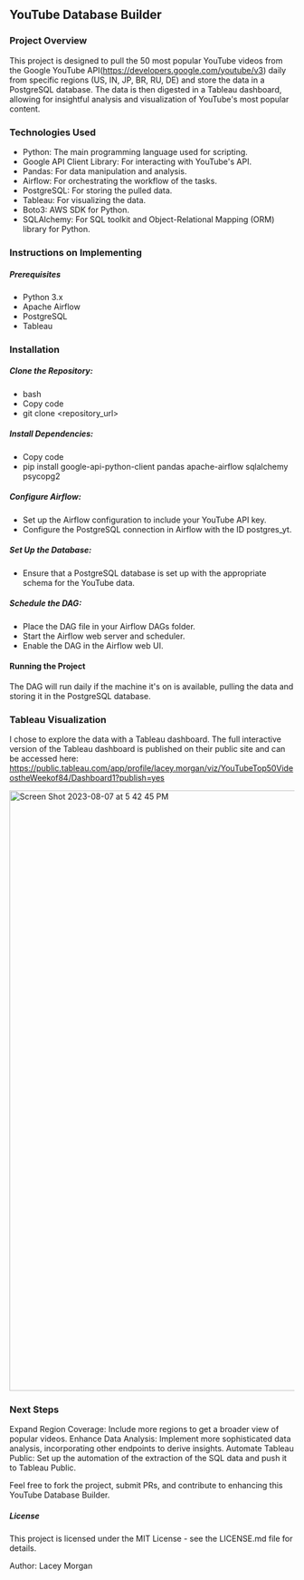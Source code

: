 ## YouTube Database Builder
### Project Overview
This project is designed to pull the 50 most popular YouTube videos from the Google YouTube API(https://developers.google.com/youtube/v3) daily from specific regions (US, IN, JP, BR, RU, DE) and store the data in a PostgreSQL database. The data is then digested in a Tableau dashboard, allowing for insightful analysis and visualization of YouTube's most popular content.

### Technologies Used
- Python: The main programming language used for scripting.
- Google API Client Library: For interacting with YouTube's API.
- Pandas: For data manipulation and analysis.
- Airflow: For orchestrating the workflow of the tasks.
- PostgreSQL: For storing the pulled data.
- Tableau: For visualizing the data.
- Boto3: AWS SDK for Python.
- SQLAlchemy: For SQL toolkit and Object-Relational Mapping (ORM) library for Python.

### Instructions on Implementing
##### Prerequisites
- Python 3.x
- Apache Airflow
- PostgreSQL
- Tableau

### Installation
##### Clone the Repository:
- bash
- Copy code
- git clone <repository_url>

##### Install Dependencies:
- Copy code
- pip install google-api-python-client pandas apache-airflow sqlalchemy psycopg2

##### Configure Airflow:
- Set up the Airflow configuration to include your YouTube API key.
- Configure the PostgreSQL connection in Airflow with the ID postgres_yt.

##### Set Up the Database:
- Ensure that a PostgreSQL database is set up with the appropriate schema for the YouTube data.

##### Schedule the DAG:
- Place the DAG file in your Airflow DAGs folder.
- Start the Airflow web server and scheduler.
- Enable the DAG in the Airflow web UI.

#### Running the Project
The DAG will run daily if the machine it's on is available, pulling the data and storing it in the PostgreSQL database.

### Tableau Visualization
I chose to explore the data with a Tableau dashboard. The full interactive version of the Tableau dashboard is published on their public site and can be accessed here: https://public.tableau.com/app/profile/lacey.morgan/viz/YouTubeTop50VideostheWeekof84/Dashboard1?publish=yes

<img width="1059" alt="Screen Shot 2023-08-07 at 5 42 45 PM" src="https://github.com/earlyann/youtube_api_airflow/assets/119711479/d48a1f11-753e-4fd2-8bff-c5f8ab1b676f">

### Next Steps
Expand Region Coverage: Include more regions to get a broader view of popular videos.
Enhance Data Analysis: Implement more sophisticated data analysis, incorporating other endpoints to derive insights.
Automate Tableau Public: Set up the automation of the extraction of the SQL data and push it to Tableau Public.

Feel free to fork the project, submit PRs, and contribute to enhancing this YouTube Database Builder.

##### License
This project is licensed under the MIT License - see the LICENSE.md file for details.

Author: Lacey Morgan
